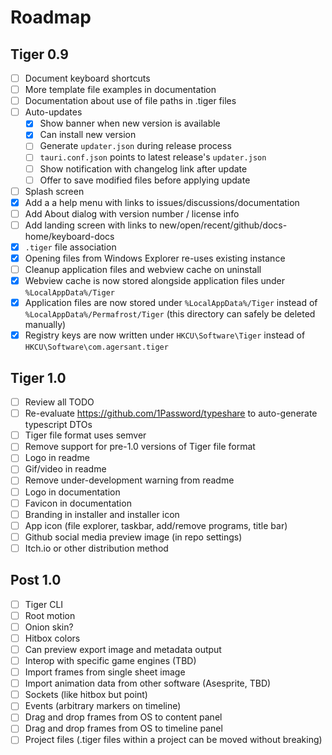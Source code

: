 # Roadmap

## Tiger 0.9

- [ ] Document keyboard shortcuts
- [ ] More template file examples in documentation
- [ ] Documentation about use of file paths in .tiger files
- [ ] Auto-updates
  - [x] Show banner when new version is available
  - [x] Can install new version
  - [ ] Generate `updater.json` during release process
  - [ ] `tauri.conf.json` points to latest release's `updater.json`
  - [ ] Show notification with changelog link after update
  - [ ] Offer to save modified files before applying update
- [ ] Splash screen
- [x] Add a a help menu with links to issues/discussions/documentation
- [ ] Add About dialog with version number / license info
- [ ] Add landing screen with links to new/open/recent/github/docs-home/keyboard-docs
- [x] `.tiger` file association
- [x] Opening files from Windows Explorer re-uses existing instance
- [ ] Cleanup application files and webview cache on uninstall
- [x] Webview cache is now stored alongside application files under `%LocalAppData%/Tiger`
- [x] Application files are now stored under `%LocalAppData%/Tiger` instead of `%LocalAppData%/Permafrost/Tiger` (this directory can safely be deleted manually)
- [x] Registry keys are now written under `HKCU\Software\Tiger` instead of `HKCU\Software\com.agersant.tiger`

## Tiger 1.0

- [ ] Review all TODO
- [ ] Re-evaluate https://github.com/1Password/typeshare to auto-generate typescript DTOs
- [ ] Tiger file format uses semver
- [ ] Remove support for pre-1.0 versions of Tiger file format
- [ ] Logo in readme
- [ ] Gif/video in readme
- [ ] Remove under-development warning from readme
- [ ] Logo in documentation
- [ ] Favicon in documentation
- [ ] Branding in installer and installer icon
- [ ] App icon (file explorer, taskbar, add/remove programs, title bar)
- [ ] Github social media preview image (in repo settings)
- [ ] Itch.io or other distribution method

## Post 1.0

- [ ] Tiger CLI
- [ ] Root motion
- [ ] Onion skin?
- [ ] Hitbox colors
- [ ] Can preview export image and metadata output
- [ ] Interop with specific game engines (TBD)
- [ ] Import frames from single sheet image
- [ ] Import animation data from other software (Asesprite, TBD)
- [ ] Sockets (like hitbox but point)
- [ ] Events (arbitrary markers on timeline)
- [ ] Drag and drop frames from OS to content panel
- [ ] Drag and drop frames from OS to timeline panel
- [ ] Project files (.tiger files within a project can be moved without breaking)
